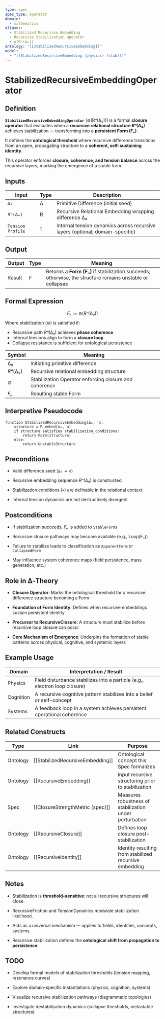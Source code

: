 ```yaml
---
type: spec
spec_type: operator
domain:
  - mathematics
aliases:
  - Stabilized Recursive Embedding
  - Recursive Stabilization Operator
  - ⊚(Rⁿ(∆₀))
ontology: "[[StabilizedRecursiveEmbedding]]"
model:
  - "[[StabilizedRecursiveEmbedding (physics) (stub)]]"
---
```


# StabilizedRecursiveEmbeddingOperator

## Definition

**`StabilizedRecursiveEmbeddingOperator`** (⊚(Rⁿ(∆₀))) is a formal **closure operator** that evaluates when a **recursive relational structure $Rⁿ(∆₀)$** achieves stabilization — transforming into a **persistent Form (Fₙ)**.

It defines the **ontological threshold** where recursive difference transitions from an open, propagating structure to a **coherent, self-sustaining identity**.

This operator enforces **closure, coherence, and tension balance** across the recursive layers, marking the emergence of a stable form.


## Inputs

|Input|Type|Description|
|---|---|---|
|`∆₀`|∆|Primitive Difference (initial seed)|
|`Rⁿ(∆₀)`|R|Recursive Relational Embedding wrapping difference $∆₀$|
|`Tension Profile`|τ|Internal tension dynamics across recursive layers (optional, domain-specific)|


## Output

|Output|Type|Meaning|
|---|---|---|
|Result|F|Returns a **Form (Fₙ)** if stabilization succeeds; otherwise, the structure remains unstable or collapses|


## Formal Expression

$$
Fₙ := ⊚(Rⁿ(∆₀))
$$

Where stabilization ($⊚$) is satisfied if:

- Recursive path $Rⁿ(∆₀)$ achieves **phase coherence**
- Internal tensions align to form a **closure loop**
- Collapse resistance is sufficient for ontological persistence

|Symbol|Meaning|
|---|---|
|$∆₀$|Initiating primitive difference|
|$Rⁿ(∆₀)$|Recursive relational embedding structure|
|$⊚$|Stabilization Operator enforcing closure and coherence|
|$Fₙ$|Resulting stable Form|


## Interpretive Pseudocode

```pseudo
function StabilizedRecursiveEmbedding(∆₀, n):
    structure = R_embed(∆₀, n)
    if structure satisfies stabilization_conditions:
        return Form(structure)
    else:
        return UnstableStructure
````



## Preconditions

- Valid difference seed (`∆₀ ≠ ∅`)
    
- Recursive embedding sequence $Rⁿ(∆₀)$ is constructed
    
- Stabilization conditions (`⊚`) are definable in the relational context
    
- Internal tension dynamics are not destructively divergent
    

## Postconditions

- If stabilization succeeds, $Fₙ$ is added to `StableForms`
    
- Recursive closure pathways may become available (e.g., Loop(Fₙ))
    
- Failure to stabilize leads to classification as `ApparentForm` or `CollapsedForm`
    
- May influence system coherence maps (field persistence, mass generation, etc.)
    

## Role in ∆‑Theory

- **Closure Operator**: Marks the ontological threshold for a recursive difference structure becoming a Form
    
- **Foundation of Form Identity**: Defines when recursive embeddings sustain persistent identity
    
- **Precursor to RecursiveClosure**: A structure must stabilize before recursive loop closure can occur
    
- **Core Mechanism of Emergence**: Underpins the formation of stable patterns across physical, cognitive, and systemic layers
    

## Example Usage

|Domain|Interpretation / Result|
|---|---|
|Physics|Field disturbance stabilizes into a particle (e.g., electron loop closure)|
|Cognition|A recursive cognitive pattern stabilizes into a belief or self-concept|
|Systems|A feedback loop in a system achieves persistent operational coherence|


## Related Constructs

|Type|Link|Purpose|
|---|---|---|
|Ontology|[[StabilizedRecursiveEmbedding]]|Ontological concept this Spec formalizes|
|Ontology|[[RecursiveEmbedding]]|Input recursive structuring prior to stabilization|
|Spec|[[ClosureStrengthMetric (spec)]]|Measures robustness of stabilization under perturbation|
|Ontology|[[RecursiveClosure]]|Defines loop closure post-stabilization|
|Ontology|[[RecursiveIdentity]]|Identity resulting from stabilized recursive embedding|


## Notes

- Stabilization is **threshold-sensitive**: not all recursive structures will close.
    
- RecursiveFriction and TensionDynamics modulate stabilization likelihood.
    
- Acts as a universal mechanism — applies to fields, identities, concepts, systems.
    
- Recursive stabilization defines the **ontological shift from propagation to persistence**.
    

## TODO

- Develop formal models of stabilization thresholds (tension mapping, resonance curves)
    
- Explore domain-specific instantiations (physics, cognition, systems)
    
- Visualize recursive stabilization pathways (diagrammatic topologies)
    
- Investigate destabilization dynamics (collapse thresholds, metastable structures)
    